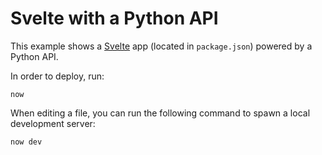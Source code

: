 # Svelte with a Python API

This example shows a [Svelte](https://svelte.dev/) app (located in `package.json`) powered by a Python API.

In order to deploy, run:

```
now
```

When editing a file, you can run the following command to spawn a local development server:

```
now dev
```
